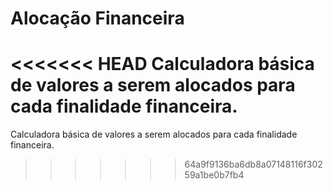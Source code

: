 # Alocação Financeira

<<<<<<< HEAD
Calculadora básica de valores a serem alocados para cada finalidade financeira.
=======
Calculadora básica de valores a serem alocados para cada finalidade financeira.
>>>>>>> 64a9f9136ba6db8a07148116f30259a1be0b7fb4
